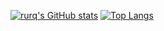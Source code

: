 [![rurq's GitHub stats](https://github-readme-stats.vercel.app/api?username=rurq-official&theme=algolia)](https://github.com/anuraghazra/github-readme-stats)
[![Top Langs](https://github-readme-stats.vercel.app/api/top-langs/?username=rurq-official&theme=algolia)](https://github.com/anuraghazra/github-readme-stats)

